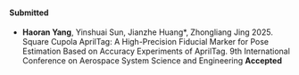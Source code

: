 #### Submitted

- <strong>Haoran Yang</strong>, Yinshuai Sun, Jianzhe Huang*, Zhongliang Jing 2025. Square Cupola AprilTag: A High-Precision Fiducial Marker for Pose Estimation Based on Accuracy Experiments of AprilTag. 9th International Conference on Aerospace System Science and Engineering <strong>Accepted</strong>
